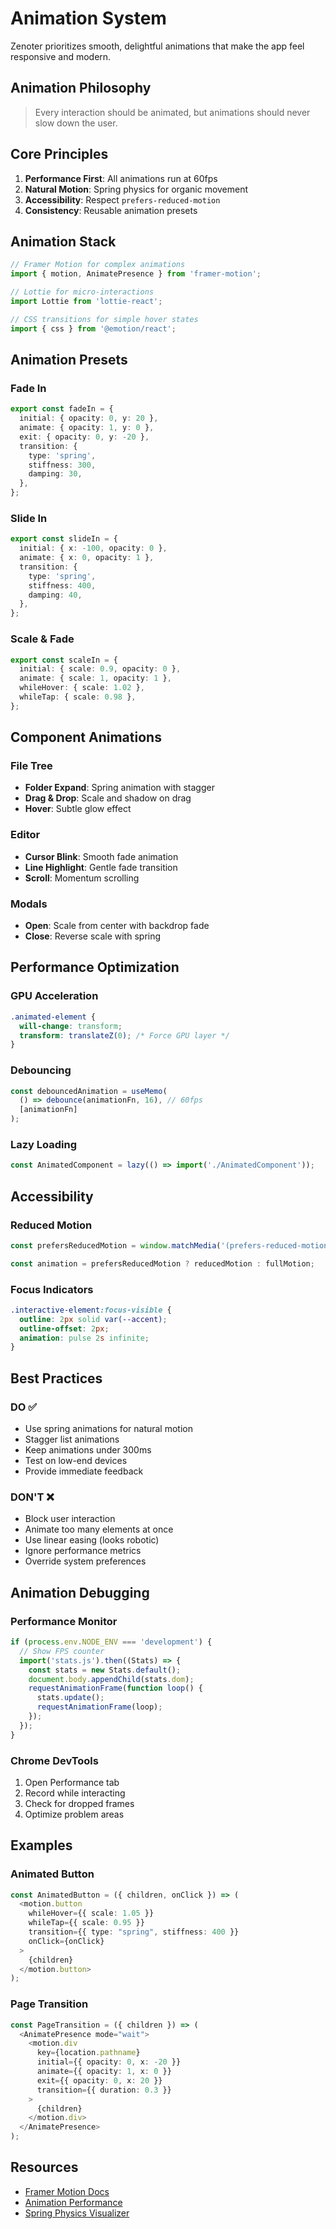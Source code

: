 # Animation System

Zenoter prioritizes smooth, delightful animations that make the app feel responsive and modern.

## Animation Philosophy

> Every interaction should be animated, but animations should never slow down the user.

## Core Principles

1. **Performance First**: All animations run at 60fps
2. **Natural Motion**: Spring physics for organic movement
3. **Accessibility**: Respect `prefers-reduced-motion`
4. **Consistency**: Reusable animation presets

## Animation Stack

```typescript
// Framer Motion for complex animations
import { motion, AnimatePresence } from 'framer-motion';

// Lottie for micro-interactions
import Lottie from 'lottie-react';

// CSS transitions for simple hover states
import { css } from '@emotion/react';
```

## Animation Presets

### Fade In

```typescript
export const fadeIn = {
  initial: { opacity: 0, y: 20 },
  animate: { opacity: 1, y: 0 },
  exit: { opacity: 0, y: -20 },
  transition: {
    type: 'spring',
    stiffness: 300,
    damping: 30,
  },
};
```

### Slide In

```typescript
export const slideIn = {
  initial: { x: -100, opacity: 0 },
  animate: { x: 0, opacity: 1 },
  transition: {
    type: 'spring',
    stiffness: 400,
    damping: 40,
  },
};
```

### Scale & Fade

```typescript
export const scaleIn = {
  initial: { scale: 0.9, opacity: 0 },
  animate: { scale: 1, opacity: 1 },
  whileHover: { scale: 1.02 },
  whileTap: { scale: 0.98 },
};
```

## Component Animations

### File Tree

- **Folder Expand**: Spring animation with stagger
- **Drag & Drop**: Scale and shadow on drag
- **Hover**: Subtle glow effect

### Editor

- **Cursor Blink**: Smooth fade animation
- **Line Highlight**: Gentle fade transition
- **Scroll**: Momentum scrolling

### Modals

- **Open**: Scale from center with backdrop fade
- **Close**: Reverse scale with spring

## Performance Optimization

### GPU Acceleration

```css
.animated-element {
  will-change: transform;
  transform: translateZ(0); /* Force GPU layer */
}
```

### Debouncing

```typescript
const debouncedAnimation = useMemo(
  () => debounce(animationFn, 16), // 60fps
  [animationFn]
);
```

### Lazy Loading

```typescript
const AnimatedComponent = lazy(() => import('./AnimatedComponent'));
```

## Accessibility

### Reduced Motion

```typescript
const prefersReducedMotion = window.matchMedia('(prefers-reduced-motion: reduce)').matches;

const animation = prefersReducedMotion ? reducedMotion : fullMotion;
```

### Focus Indicators

```css
.interactive-element:focus-visible {
  outline: 2px solid var(--accent);
  outline-offset: 2px;
  animation: pulse 2s infinite;
}
```

## Best Practices

### DO ✅

- Use spring animations for natural motion
- Stagger list animations
- Keep animations under 300ms
- Test on low-end devices
- Provide immediate feedback

### DON'T ❌

- Block user interaction
- Animate too many elements at once
- Use linear easing (looks robotic)
- Ignore performance metrics
- Override system preferences

## Animation Debugging

### Performance Monitor

```typescript
if (process.env.NODE_ENV === 'development') {
  // Show FPS counter
  import('stats.js').then((Stats) => {
    const stats = new Stats.default();
    document.body.appendChild(stats.dom);
    requestAnimationFrame(function loop() {
      stats.update();
      requestAnimationFrame(loop);
    });
  });
}
```

### Chrome DevTools

1. Open Performance tab
2. Record while interacting
3. Check for dropped frames
4. Optimize problem areas

## Examples

### Animated Button

```typescript
const AnimatedButton = ({ children, onClick }) => (
  <motion.button
    whileHover={{ scale: 1.05 }}
    whileTap={{ scale: 0.95 }}
    transition={{ type: "spring", stiffness: 400 }}
    onClick={onClick}
  >
    {children}
  </motion.button>
);
```

### Page Transition

```typescript
const PageTransition = ({ children }) => (
  <AnimatePresence mode="wait">
    <motion.div
      key={location.pathname}
      initial={{ opacity: 0, x: -20 }}
      animate={{ opacity: 1, x: 0 }}
      exit={{ opacity: 0, x: 20 }}
      transition={{ duration: 0.3 }}
    >
      {children}
    </motion.div>
  </AnimatePresence>
);
```

## Resources

- [Framer Motion Docs](https://www.framer.com/motion/)
- [Animation Performance](https://web.dev/animations/)
- [Spring Physics Visualizer](https://www.framer.com/motion/examples/)
